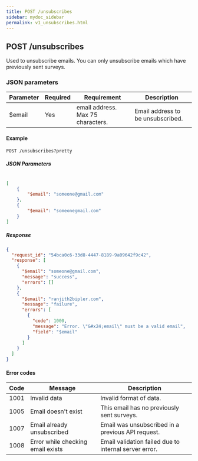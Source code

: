 ```yaml
---
title: POST /unsubscribes
sidebar: mydoc_sidebar
permalink: v1_unsubscribes.html
---
```


## POST /unsubscribes

Used to unsubscribe emails. You can only unsubscribe emails which have previously sent surveys.


### JSON parameters

| Parameter | Required | Requirement| Description|
|-----------|----------|------------|------------|
|$email| Yes| email address. Max 75 characters.|Email address to be unsubscribed.|

#### Example

```
POST /unsubscribes?pretty
```

##### JSON Parameters

```json

[
    {
        "$email": "someone@gmail.com"
    },
    {
        "$email": "someonegmail.com"
    }
]
```

##### Response

```json
{
  "request_id": "54bca0c6-33d8-4447-8189-9a09642f9c42",
  "response": [
    {
      "$email": "someone@gmail.com",
      "message": "success",
      "errors": []
    },
    {
      "$email": "ranjith2bipler.com",
      "message": "failure",
      "errors": [
        {
          "code": 1000,
          "message": "Error. \"&#x24;email\" must be a valid email",
          "field": "$email"
        }
      ]
    }
  ]
}
```

#### Error codes

|Code|Message|Description|
|----|-------|-----------|
|1001|Invalid data|Invalid format of data.|
|1005|Email doesn't exist|This email has no previously sent surveys.|
|1007|Email already unsubscribed|Email was unsubscribed in a previous API request.|
|1008|Error while checking email exists|Email validation failed due to internal server error.|
